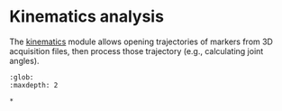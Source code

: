# Kinematics analysis

The [kinematics](../../api/kineticstoolkit.kinematics.rst) module allows opening trajectories of markers from 3D acquisition files, then process those trajectory (e.g., calculating joint angles).

```{toctree}
:glob:
:maxdepth: 2

*
```
